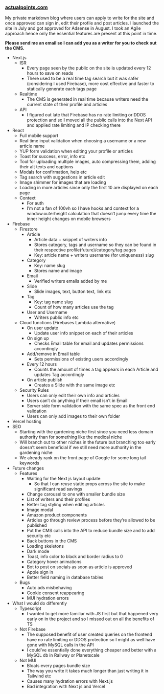 ### [actualpoints.com](https://www.actualpoints.com/)

My private markdown blog where users can apply to write for the site and once approved can sign in, edit their profile and post articles. I launched the site in July and got approved for Adsense in August. I took an Agile approach hence only the essential features are present at this point in time.

**Please send me an email so I can add you as a writer for you to check out the CMS.**



* Next.js
    * ISR
        * Every page seen by the public on the site is updated every 12 hours to save on reads
        * There used to be a real time tag search but it was safer (considering I used Firebase), more cost effective and faster to statically generate each tags page
    * Realtime
        * The CMS is generated in real time because writers need the current state of their profile and articles
    * API
        * I figured out late that Firebase has no rate limiting or DDOS protection and so I moved all the public calls into the Next API and applied rate limiting and IP checking there
* React
    * Full mobile support
    * Real time input validation when choosing a username or a new article name
    * YUP form validation when editing your profile or articles
    * Toast for success, error, info etc
    * Tool for uploading multiple images, auto compressing them, adding their alt texts and captions
    * Modals for confirmation, help etc
    * Tag search with suggestions in article edit
    * Image shimmer for images that are loading
    * Loading in more articles since only the first 10 are displayed on each page
    * Context
        * For auth
        * I’m not a fan of 100vh so I have hooks and context for a window.outerheight calculation that doesn’t jump every time the inner height changes on mobile browsers
* Firebase
    * Firestore
        * Article
            * Article data + snippet of writers info
            * Stores category, tags and username so they can be found in their respective profile(future)/category/tag pages
            * Key: article name + writers username (for uniqueness) slug
        * Category
            * Key: name slug
            * Stores name and image
        * Email
            * Verified writers emails added by me
        * Slide
            * Slide images, text, button text, link etc
        * Tag
            * Key: tag name slug
            * Count of how many articles use the tag
        * User and Username
            * Writers public info etc
    * Cloud functions (Firebases Lambda alternative)
        * On user update
            * Update user info snippet on each of their articles
        * On sign up
            * Checks Email table for email and updates permissions accordingly
        * Add/remove in Email table
            * Sets permissions of existing users accordingly
        * Every 12 hours
            * Counts the amount of times a tag appears in each Article and updates Tag accordingly
        * On article publish
            * Creates a Slide with the same image etc
    * Security Rules
        * Users can only edit their own info and articles
        * Users can’t do anything if their email isn’t in Email
        * Server side form validation with the same spec as the front end validation
        * Users can only add images to their own folder
* Vercel hosting
* SEO
    * Starting with the gardening niche first since you need less domain authority than for something like the medical niche
    * Will branch out to other niches in the future but branching too early doesn’t seem beneficial if we still need more authority in the gardening niche
    * We already rank on the front page of Google for some long tail keywords
* Future changes
    * Features
        * Waiting for the Next js layout update
            * So that I can reuse static props across the site to make significant read savings
        * Change carousel to one with smaller bundle size
        * List of writers and their profiles
        * Better tag styling when editing articles
        * Image modal
        * Amazon product components
        * Articles go through review process before they’re allowed to be published
        * Put the CMS calls into the API to reduce bundle size and to add security etc
        * Back buttons in the CMS
        * Loading skeletons
        * Dark mode
        * Toast, info color to black and border radius to 0
        * Category hover animations
        * Bot to post on socials as soon as article is approved
        * Apple sign in
        * Better field naming in database tables
    * Bugs
        * Auto ads misbehaving
        * Cookie consent reappearing
        * MUI hydration errors
* What I would do differently
    * Typescript
        * I wanted to get more familiar with JS first but that happened very early on in the project and so I missed out on all the benefits of TS
    * Not Firebase
        * The supposed benefit of user created queries on the frontend have no rate limiting or DDOS protection so I might as well have gone with MySQL calls in the API
        * I could’ve essentially done everything cheaper and better with a MySQL db in Railway or Planetscale
    * Not MUI
        * Bloats every pages bundle size
        * The way you write it takes much longer than just writing it in Tailwind etc
        * Causes many hydration errors with Next.js
        * Bad integration with Next js and Vercel
